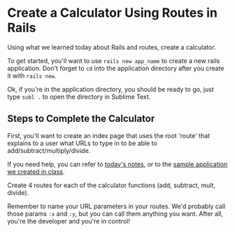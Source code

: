 # Create a Calculator Using Routes in Rails

Using what we learned today about Rails and routes, create a calculator.

To get started, you'll want to use `rails new app_name` to create a new rails application. Don't forget to `cd` into the application directory after you create it with `rails new`.

Ok, if you're in the application directory, you should be ready to go, just type `subl .` to open the directory in Sublime Text.

## Steps to Complete the Calculator

First, you'll want to create an index page that uses the root 'route' that explains to a user what URLs to type in to be able to add/subtract/multiply/divide.

If you need help, you can refer to [today's notes](../../../lectures/week-06/_4_thursday/dusk/README.md), or to the [sample application we created in class](../../../lectures/week-06/_4_thursday/dusk/route_app).

Create 4 routes for each of the calculator functions (add, subtract, mult, divide).

Remember to name your URL parameters in your routes. We'd probably call those params `:x` and `:y`, but you can call them anything you want. After all, you're the developer and you're in control!
